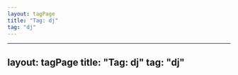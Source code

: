 ```yaml
---
layout: tagPage
title: "Tag: dj"
tag: "dj"
---
```

---
layout: tagPage
title: "Tag: dj"
tag: "dj"
---
